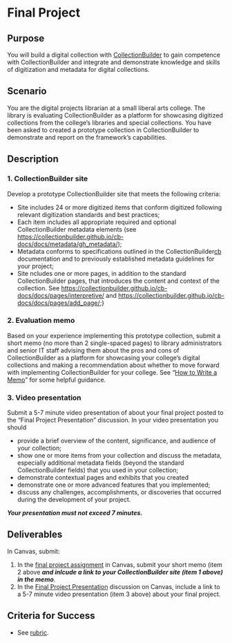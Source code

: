 [cb]: https://collectionbuilder.github.io "CollectionBuilder"
# Final Project

## Purpose
You will build a digital collection with [CollectionBuilder][cb] to gain competence with CollectionBuilder and integrate and demonstrate knowledge and skills of digitization and metadata for digital collections.

## Scenario
You are the digital projects librarian at a small liberal arts college. The library is evaluating CollectionBuilder as a platform for showcasing digitized collections from the college’s libraries and special collections. You have been asked to created a prototype collection in CollectionBuilder to demonstrate and report on the framework’s capabilities.

## Description


### 1. CollectionBuilder site

Develop a prototype CollectionBuilder site that meets the following criteria:	
- Site includes 24 or more digitized items that conform digitized following relevant digitization standards and best practices;
- Each item includes all appropriate required and optional CollectionBuilder metadata elements (see <https://collectionbuilder.github.io/cb-docs/docs/metadata/gh_metadata/>); 
- Metadata conforms to specifications outlined in the CollectionBuilder[cb] documentation and to previously established metadata guidelines for your project;
- Site ncludes one or more pages, in addition to the standard CollectionBuilder pages, that introduces the content and context of the collection. See <https://collectionbuilder.github.io/cb-docs/docs/pages/interpretive/> and <https://collectionbuilder.github.io/cb-docs/docs/pages/add_page/>;}

### 2. Evaluation memo

Based on your experience implementing this prototype collection, submit a short memo (no more than 2 single-spaced pages) to library administrators and senior IT staff advising them about the pros and cons of CollectionBuilder as a platform for showcasing your college’s digital collections and making a recommendation about whether to move forward with implementing CollectionBuilder for your college. See “[How to Write a Memo](https://www.grammarly.com/blog/how-to-write-memo/)” for some helpful guidance.

### 3. Video presentation

Submit a 5-7 minute video presentation of about your final project posted to the “Final Project Presentation” discussion. In your video presentation you should 
- provide a brief overview of the content, significance, and audience of your collection; 
- show one or more items from your collection and discuss the metadata, especially additional metadata fields (beyond the standard CollectionBuilder fields) that you used in your collection;
- demonstrate contextual pages and exhibits that you created
- demonstrate one or more advanced features that you implemented;  
- discuss any challenges, accomplishments, or discoveries that occurred during the development of your project.

**_Your presentation must not exceed 7 minutes._**

## Deliverables

In Canvas, submit:

1. In the [final project assignment](https://iu.instructure.com/courses/2084986/assignments/14220071) in Canvas, submit your short memo (item 2 above _**and inlcude a link to your CollectionBuilder site (item 1 above) in the memo**_.
2. In the [Final Project Presentation](https://iu.instructure.com/courses/2084986/discussion_topics/12239817) discussion on Canvas, include a link to a 5-7 minute video presentation (item 3 above) about your final project.

## Criteria for Success

- See [rubric](rubric_final_project.md).

